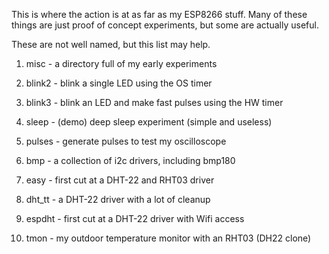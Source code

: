 This is where the action is at as far as my ESP8266 stuff.
Many of these things are just proof of concept experiments,
but some are actually useful.

These are not well named, but this list may help.

1. misc - a directory full of my early experiments
2. blink2 - blink a single LED using the OS timer
3. blink3 - blink an LED and make fast pulses using the HW timer
4. sleep - (demo) deep sleep experiment (simple and useless)
5. pulses - generate pulses to test my oscilloscope
6. bmp - a collection of i2c drivers, including bmp180

7. easy - first cut at a DHT-22 and RHT03 driver
8. dht_tt - a DHT-22 driver with a lot of cleanup
9. espdht - first cut at a DHT-22 driver with Wifi access
10. tmon - my outdoor temperature monitor with an RHT03 (DH22 clone)

